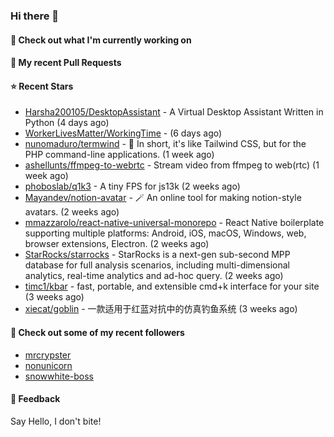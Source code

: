 ### Hi there 👋

#### 👷 Check out what I'm currently working on

#### 🔨 My recent Pull Requests


#### ⭐ Recent Stars

- [Harsha200105/DesktopAssistant](https://github.com/Harsha200105/DesktopAssistant) - A Virtual Desktop Assistant Written in Python (4 days ago)
- [WorkerLivesMatter/WorkingTime](https://github.com/WorkerLivesMatter/WorkingTime) -  (6 days ago)
- [nunomaduro/termwind](https://github.com/nunomaduro/termwind) - 🍃 In short, it&#39;s like Tailwind CSS, but for the PHP command-line applications.  (1 week ago)
- [ashellunts/ffmpeg-to-webrtc](https://github.com/ashellunts/ffmpeg-to-webrtc) - Stream video from ffmpeg to web(rtc) (1 week ago)
- [phoboslab/q1k3](https://github.com/phoboslab/q1k3) - A tiny FPS for js13k (2 weeks ago)
- [Mayandev/notion-avatar](https://github.com/Mayandev/notion-avatar) - 🪄 An online tool for making notion-style avatars. (2 weeks ago)
- [mmazzarolo/react-native-universal-monorepo](https://github.com/mmazzarolo/react-native-universal-monorepo) - React Native boilerplate supporting multiple platforms: Android, iOS, macOS, Windows, web, browser extensions, Electron. (2 weeks ago)
- [StarRocks/starrocks](https://github.com/StarRocks/starrocks) - StarRocks is a next-gen sub-second MPP database for full analysis scenarios, including multi-dimensional analytics, real-time analytics and ad-hoc query. (2 weeks ago)
- [timc1/kbar](https://github.com/timc1/kbar) - fast, portable, and extensible cmd&#43;k interface for your site (3 weeks ago)
- [xiecat/goblin](https://github.com/xiecat/goblin) - 一款适用于红蓝对抗中的仿真钓鱼系统 (3 weeks ago)

#### 👯 Check out some of my recent followers

- [mrcrypster](https://github.com/mrcrypster)
- [nonunicorn](https://github.com/nonunicorn)
- [snowwhite-boss](https://github.com/snowwhite-boss)

#### 💬 Feedback

Say Hello, I don't bite!